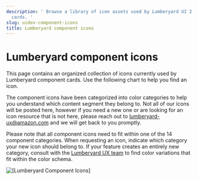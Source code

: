 ```yaml
---
description: ' Browse a library of icon assets used by Lumberyard UI 2.0 component
  cards. '
slug: uidev-component-icons
title: Lumberyard component icons
---
```

# Lumberyard component icons<a name="uidev-component-icons"></a>

This page contains an organized collection of icons currently used by Lumberyard component cards\. Use the following chart to help you find an icon\.

The component icons have been categorized into color categories to help you understand which content segment they belong to\. Not all of our icons will be posted here, however if you need a new one or are looking for an icon resource that is not here, please reach out to [lumberyard\-ux@amazon\.com](mailto:lumberyard-ux@amazon.com) and we will get back to you promptly\.

Please note that all component icons need to fit within one of the 14 component categories\. When requesting an icon, indicate which category your new icon should belong to\. If your feature creates an entirely new category, consult with the [Lumberyard UX team](mailto:lumberyard-ux@amazon.com) to find color variations that fit within the color schema\.

![\[Lumberyard Component Icons\]](/images/tools-ui/icons-component.png)
